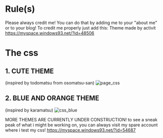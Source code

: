 # Rule(s)
Please always credit me! You can do that by adding me to your "about me" or to your blog! To credit me properly just add this: Theme made by activit https://myspace.windows93.net/?id=48506

# The css
## 1. CUTE THEME 
(inspired by todomatsu from osomatsu-san)
![page_css](https://user-images.githubusercontent.com/78664824/107150533-85f1f100-695e-11eb-91f8-45918c37e9ec.PNG)

## 2. BLUE AND ORANGE THEME
(inspired by karamatsu)
![css_blue](https://user-images.githubusercontent.com/78664824/108002155-f9df6980-6fee-11eb-983c-a8be5410c2b7.png)

MORE THEMES ARE CURRENTLY UNDER CONSTRUCTION! to see a sneak peak of what i might be working on, you can always visit my spare account where i test my css! https://myspace.windows93.net/?id=54687
